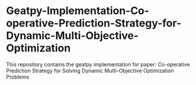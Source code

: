 # Geatpy-Implementation-Co-operative-Prediction-Strategy-for-Dynamic-Multi-Objective-Optimization
This repository contains the geatpy implementation for paper: Co-operative Prediction Strategy for Solving Dynamic Multi-Objective Optimization Problems
